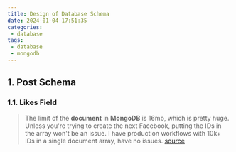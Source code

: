 ```yaml
---
title: Design of Database Schema
date: 2024-01-04 17:51:35
categories:
 - database
tags:
 - database
 - mongodb
---
```


## 1. Post Schema

### 1.1. Likes Field

> The limit of the **document** in **MongoDB** is 16mb, which is pretty huge. Unless you're trying to create the next Facebook, putting the IDs in the array won't be an issue. I have production workflows with 10k+ IDs in a single document array, have no issues. [source](https://stackoverflow.com/a/45041781/16317008)


